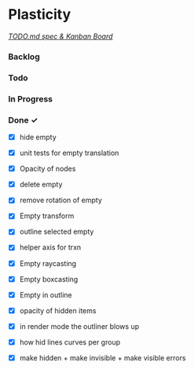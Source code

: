 # Plasticity

<em>[TODO.md spec & Kanban Board](https://bit.ly/3fCwKfM)</em>

### Backlog


### Todo


### In Progress


### Done ✓

- [x] hide empty  
- [x] unit tests for empty translation  
- [x] Opacity of nodes  
- [x] delete empty  
- [x] remove rotation of empty  
- [x] Empty transform  
- [x] outline selected empty  
- [x] helper axis for trxn  
- [x] Empty raycasting  
- [x] Empty boxcasting  
- [x] Empty in outline  
- [x] opacity of hidden items  
- [x] in render mode the outliner blows up  
- [x] how hid lines curves per group  
- [x] make hidden + make invisible + make visible errors  


